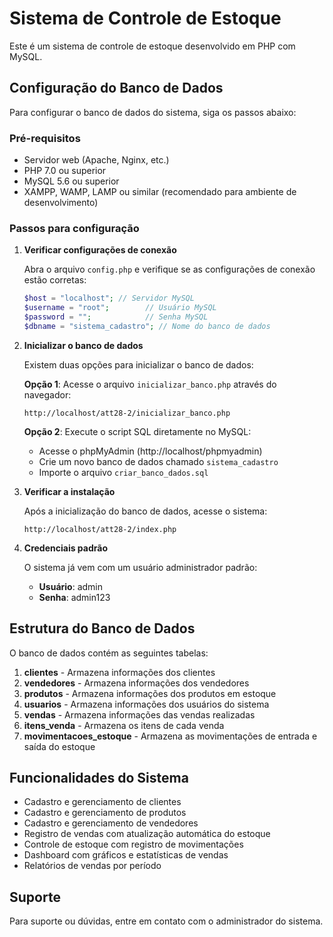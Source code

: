 # Sistema de Controle de Estoque

Este é um sistema de controle de estoque desenvolvido em PHP com MySQL.

## Configuração do Banco de Dados

Para configurar o banco de dados do sistema, siga os passos abaixo:

### Pré-requisitos

- Servidor web (Apache, Nginx, etc.)
- PHP 7.0 ou superior
- MySQL 5.6 ou superior
- XAMPP, WAMP, LAMP ou similar (recomendado para ambiente de desenvolvimento)

### Passos para configuração

1. **Verificar configurações de conexão**

   Abra o arquivo `config.php` e verifique se as configurações de conexão estão corretas:

   ```php
   $host = "localhost"; // Servidor MySQL
   $username = "root";        // Usuário MySQL
   $password = "";            // Senha MySQL
   $dbname = "sistema_cadastro"; // Nome do banco de dados
   ```

2. **Inicializar o banco de dados**

   Existem duas opções para inicializar o banco de dados:

   **Opção 1**: Acesse o arquivo `inicializar_banco.php` através do navegador:
   ```
   http://localhost/att28-2/inicializar_banco.php
   ```

   **Opção 2**: Execute o script SQL diretamente no MySQL:
   - Acesse o phpMyAdmin (http://localhost/phpmyadmin)
   - Crie um novo banco de dados chamado `sistema_cadastro`
   - Importe o arquivo `criar_banco_dados.sql`

3. **Verificar a instalação**

   Após a inicialização do banco de dados, acesse o sistema:
   ```
   http://localhost/att28-2/index.php
   ```

4. **Credenciais padrão**

   O sistema já vem com um usuário administrador padrão:
   - **Usuário**: admin
   - **Senha**: admin123

## Estrutura do Banco de Dados

O banco de dados contém as seguintes tabelas:

1. **clientes** - Armazena informações dos clientes
2. **vendedores** - Armazena informações dos vendedores
3. **produtos** - Armazena informações dos produtos em estoque
4. **usuarios** - Armazena informações dos usuários do sistema
5. **vendas** - Armazena informações das vendas realizadas
6. **itens_venda** - Armazena os itens de cada venda
7. **movimentacoes_estoque** - Armazena as movimentações de entrada e saída do estoque

## Funcionalidades do Sistema

- Cadastro e gerenciamento de clientes
- Cadastro e gerenciamento de produtos
- Cadastro e gerenciamento de vendedores
- Registro de vendas com atualização automática do estoque
- Controle de estoque com registro de movimentações
- Dashboard com gráficos e estatísticas de vendas
- Relatórios de vendas por período

## Suporte

Para suporte ou dúvidas, entre em contato com o administrador do sistema. 